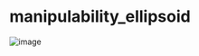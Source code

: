 # manipulability_ellipsoid

![image](https://user-images.githubusercontent.com/5755200/50801301-7212d580-1327-11e9-8b96-93403983b273.png)
